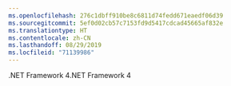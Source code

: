 ```yaml
---
ms.openlocfilehash: 276c1dbff910be8c6811d74fedd671eaedf06d39
ms.sourcegitcommit: 5ef0d02cb57c7153fd9d5417cdcad45665af832e
ms.translationtype: HT
ms.contentlocale: zh-CN
ms.lasthandoff: 08/29/2019
ms.locfileid: "71139986"
---
```

<span data-ttu-id="02a01-101">.NET Framework 4</span><span class="sxs-lookup"><span data-stu-id="02a01-101">.NET Framework 4</span></span>